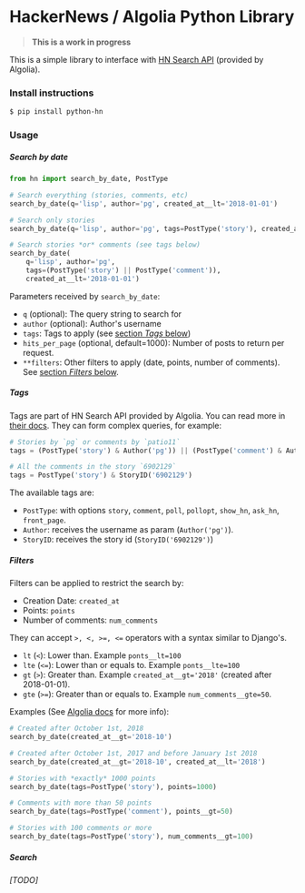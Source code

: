 # HackerNews / Algolia Python Library

> **This is a work in progress**

This is a simple library to interface with [HN Search API](https://hn.algolia.com/api) (provided by Algolia).

### Install instructions

```bash
$ pip install python-hn
```

### Usage

##### Search by date

```python
from hn import search_by_date, PostType

# Search everything (stories, comments, etc)
search_by_date(q='lisp', author='pg', created_at__lt='2018-01-01')

# Search only stories
search_by_date(q='lisp', author='pg', tags=PostType('story'), created_at__lt='2018-01-01')

# Search stories *or* comments (see tags below)
search_by_date(
    q='lisp', author='pg',
    tags=(PostType('story') || PostType('comment')),
    created_at__lt='2018-01-01')
```

Parameters received by `search_by_date`:
* `q` (optional): The query string to search for
* `author` (optional): Author's username
* `tags`: Tags to apply (see [section _Tags_ below](#tags))
* `hits_per_page` (optional, default=1000): Number of posts to return per request.
* `**filters`: Other filters to apply (date, points, number of comments). See [section _Filters_ below](#filters).

##### Tags

Tags are part of HN Search API provided by Algolia. You can read more in [their docs](https://hn.algolia.com/api). They can form complex queries, for example:

```python
# Stories by `pg` or comments by `patio11`
tags = (PostType('story') & Author('pg')) || (PostType('comment') & Author('patio11'))

# All the comments in the story `6902129`
tags = PostType('story') & StoryID('6902129')
```

The available tags are:
* `PostType`: with options `story`, `comment`, `poll`, `pollopt`, `show_hn`, `ask_hn`, `front_page`.
* `Author`: receives the username as param (`Author('pg')`).
* `StoryID`: receives the story id (`StoryID('6902129')`)


##### Filters

Filters can be applied to restrict the search by:

* Creation Date: `created_at`
* Points: `points`
* Number of comments: `num_comments`

They can accept `>, <, >=, <=` operators with a syntax similar to Django's.
* `lt` (`<`): Lower than. Example `ponts__lt=100`
* `lte` (`<=`): Lower than or equals to. Example `ponts__lte=100`
* `gt` (`>`): Greater than. Example `created_at__gt='2018'` (created after 2018-01-01).
* `gte` (`>=`): Greater than or equals to. Example `num_comments__gte=50`.

Examples (See [Algolia docs](https://hn.algolia.com/api) for more info):

```python
# Created after October 1st, 2018
search_by_date(created_at__gt='2018-10')

# Created after October 1st, 2017 and before January 1st 2018
search_by_date(created_at__gt='2018-10', created_at__lt='2018')

# Stories with *exactly* 1000 points
search_by_date(tags=PostType('story'), points=1000)

# Comments with more than 50 points
search_by_date(tags=PostType('comment'), points__gt=50)

# Stories with 100 comments or more
search_by_date(tags=PostType('story'), num_comments__gt=100)
```

##### Search

_[TODO]_
